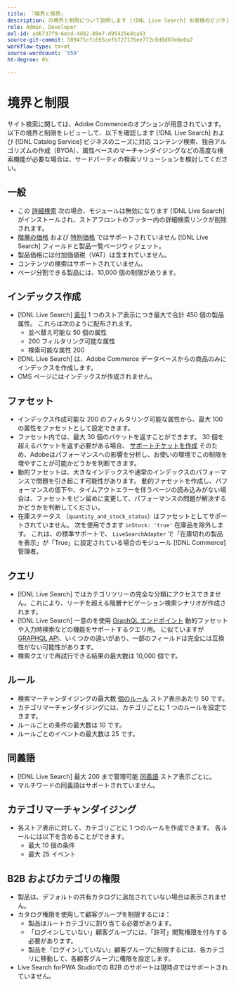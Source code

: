 ```yaml
---
title: 『境界と限界』
description: の境界と制限について説明します [!DNL Live Search] お客様のビジネスニーズを満たしていることを確認します。
role: Admin, Developer
exl-id: ad6737f9-6ecd-4d82-89e7-d95425e4ba53
source-git-commit: 589475cfc695cefb727176ee772c8d0d07e8e0a2
workflow-type: tm+mt
source-wordcount: '559'
ht-degree: 0%

---
```


# 境界と制限

サイト検索に関しては、Adobe Commerceのオプションが用意されています。 以下の境界と制限をレビューして、以下を確認します [!DNL Live Search] および [!DNL Catalog Service] ビジネスのニーズに対応 コンテンツ検索、独自アルゴリズムの作成（BYOA）、属性ベースのマーチャンダイジングなどの高度な検索機能が必要な場合は、サードパーティの検索ソリューションを検討してください。

## 一般

- この [詳細検索](https://experienceleague.adobe.com/en/docs/commerce-admin/catalog/catalog/search/search) 次の場合、モジュールは無効になります [!DNL Live Search] がインストールされ、ストアフロントのフッター内の詳細検索リンクが削除されます。
- [階層の価格](https://experienceleague.adobe.com/en/docs/commerce-admin/catalog/products/pricing/product-price-tier) および [特別価格](https://experienceleague.adobe.com/en/docs/commerce-admin/catalog/products/pricing/product-price-special) ではサポートされていません [!DNL Live Search] フィールドと製品一覧ページウィジェット。
- 製品価格には付加価値税（VAT）は含まれていません。
- コンテンツの検索はサポートされていません。
- ページ分割できる製品には、10,000 個の制限があります。

## インデックス作成

- [!DNL Live Search] [索引](indexing.md) 1 つのストア表示につき最大で合計 450 個の製品属性。 これらは次のように配布されます。
   - 並べ替え可能な 50 個の属性
   - 200 フィルタリング可能な属性
   - 検索可能な属性 200
- [!DNL Live Search] は、Adobe Commerce データベースからの商品のみにインデックスを作成します。
- CMS ページにはインデックスが作成されません。

## ファセット

- インデックス作成可能な 200 のフィルタリング可能な属性から、最大 100 の属性をファセットとして設定できます。
- ファセット内では、最大 30 個のバケットを返すことができます。 30 個を超えるバケットを返す必要がある場合、 [サポートチケットを作成](https://experienceleague.adobe.com/en/docs/commerce-knowledge-base/kb/help-center-guide/magento-help-center-user-guide) そのため、Adobeはパフォーマンスへの影響を分析し、お使いの環境でこの制限を増やすことが可能かどうかを判断できます。
- 動的ファセットは、大きなインデックスや通常のインデックスのパフォーマンスで問題を引き起こす可能性があります。 動的ファセットを作成し、パフォーマンスの低下や、タイムアウトエラーを伴うページの読み込みがない場合は、ファセットをピン留めに変更して、パフォーマンスの問題が解決するかどうかを判断してください。
- 在庫ステータス （`quantity_and_stock_status`）はファセットとしてサポートされていません。 次を使用できます `inStock: 'true'` 在庫品を除外します。 これは、の標準サポートで、 `LiveSearchAdapter` で「在庫切れの製品を表示」が「True」に設定されている場合のモジュール [!DNL Commerce] 管理者。

## クエリ

- [!DNL Live Search] ではカテゴリツリーの完全な分類にアクセスできません。これにより、リーチを超える階層ナビゲーション検索シナリオが作成されます。
- [!DNL Live Search] 一意のを使用 [GraphQL エンドポイント](https://developer.adobe.com/commerce/services/graphql/live-search/) 動的ファセットや入力時検索などの機能をサポートするクエリ用。 に似ていますが [GRAPHQL API](https://developer.adobe.com/commerce/webapi/graphql/)、いくつかの違いがあり、一部のフィールドは完全には互換性がない可能性があります。
- 検索クエリで再試行できる結果の最大数は 10,000 個です。

## ルール

- 検索マーチャンダイジングの最大数 [個のルール](rules.md) ストア表示あたり 50 です。
- カテゴリマーチャンダイジングには、カテゴリごとに 1 つのルールを設定できます。
- ルールごとの条件の最大数は 10 です。
- ルールごとのイベントの最大数は 25 です。

## 同義語

- [!DNL Live Search] 最大 200 まで管理可能 [同義語](synonyms.md) ストア表示ごとに。
- マルチワードの同義語はサポートされていません。

## カテゴリマーチャンダイジング

- 各ストア表示に対して、カテゴリごとに 1 つのルールを作成できます。 各ルールには以下を含めることができます。
   - 最大 10 個の条件
   - 最大 25 イベント

## B2B およびカテゴリの権限

- 製品は、デフォルトの共有カタログに追加されていない場合は表示されません。
- カタログ権限を使用して顧客グループを制限するには：
   - 製品はルートカテゴリに割り当てる必要があります。
   - 「ログインしていない」顧客グループには、「許可」閲覧権限を付与する必要があります。
   - 製品を「ログインしていない」顧客グループに制限するには、各カテゴリに移動して、各顧客グループに権限を設定します。
- Live Search forPWA Studioでの B2B のサポートは現時点ではサポートされていません。

